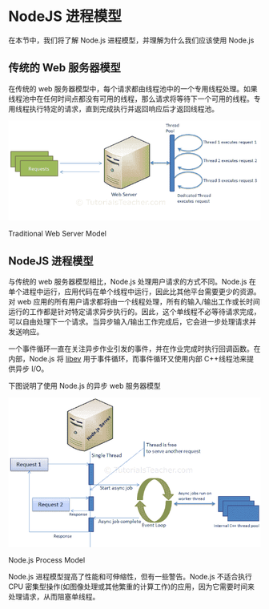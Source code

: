 # NodeJS 进程模型



在本节中，我们将了解 Node.js 进程模型，并理解为什么我们应该使用 Node.js

## 传统的 Web 服务器模型

在传统的 web 服务器模型中，每个请求都由线程池中的一个专用线程处理。如果线程池中在任何时间点都没有可用的线程，那么请求将等待下一个可用的线程。专用线程执行特定的请求，直到完成执行并返回响应后才返回线程池。

[![traditional web server model](img/08e7299299dbbd243e908f39b4276185.png)](../../Content/images/nodejs/traditional-web-server-model.png)

Traditional Web Server Model



## NodeJS 进程模型

与传统的 web 服务器模型相比，Node.js 处理用户请求的方式不同。Node.js 在单个进程中运行，应用代码在单个线程中运行，因此比其他平台需要更少的资源。对 web 应用的所有用户请求都将由一个线程处理，所有的输入/输出工作或长时间运行的工作都是针对特定请求异步执行的。因此，这个单线程不必等待请求完成，可以自由处理下一个请求。当异步输入/输出工作完成后，它会进一步处理请求并发送响应。

一个事件循环一直在关注异步作业引发的事件，并在作业完成时执行回调函数。在内部，Node.js 将 [libev](http://software.schmorp.de/pkg/libev.html) 用于事件循环，而事件循环又使用内部 C++线程池来提供异步 I/O。

下图说明了使用 Node.js 的异步 web 服务器模型

[![node.js process model](img/d874d5ddafcf1ab2dc8116241a58525b.png)](../../Content/images/nodejs/nodejs-process-model.png)

Node.js Process Model



Node.js 进程模型提高了性能和可伸缩性，但有一些警告。Node.js 不适合执行 CPU 密集型操作(如图像处理或其他繁重的计算工作)的应用，因为它需要时间来处理请求，从而阻塞单线程。